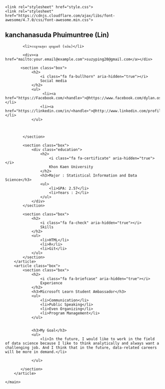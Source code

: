 
<html lang="en">
<head>
    <meta charset="UTF-8">
    <meta http-equiv="X-UA-Compatible" content="IE=edge">
    <meta name="viewport" content="width=device-width, initial-scale=1.0">
    <title>Resume</title>

    <link rel="stylesheet" href="style.css">
    <link rel="stylesheet" href="https://cdnjs.cloudflare.com/ajax/libs/font-awesome/4.7.0/css/font-awesome.min.css">
</head>
<body>
    <main>
        <article class="box">
            <h1>kanchanasuda Phuimuntree (Lin)</h1>
             
            <li>กาญจนสุดา ผุยมูลตรี (หลิน)</li>
            
            <div><a href="mailto:your.email@example.com">suzyping20@gmail.com</a></div>
            
           <section class="box">
                <h2>
                    <i class="fa fa-bullhorn" aria-hidden="true"></i>
                    Social media
                </h2>
                <ul>
                     <li><a href="https://Facebook.com/<handle>">@https://www.facebook.com/dylan.osim.3</a></li>
                    <li><a href="https://linkedin.com/in/<handle>">@http://www.linkedin.com/profile/edit/honor</a></li>
                </ul>    
               
                
               
            </section>
            
            <section class="box">
                <div class="education">
                    <h2>
                        <i class="fa fa-certificate" aria-hidden="true"></i>
                        Khon Kaen University
                    </h2>
                    <h3>Major : Statistical Information and Data Science</h3>
                    <ul>
                        <li>GPA: 2.57</li>
                        <li>Years : 2</li>
                    </ul>
                </div>
            </section>

            <section class="box">
                <h2>
                    <i class="fa fa-check" aria-hidden="true"></i>
                    Skills
                </h2>
                <ul>
                    <li>HTML</li>
                    <li>R</li>
                    <li>Git</li>
                </ul>
            </section>
        </article>
        <article class="box">
            <section class="box">
                <h2>
                    <i class="fa fa-briefcase" aria-hidden="true"></i>
                    Experience
                </h2>
                <h3>Microsoft Learn Student Ambassador</h3>
                <ul>
                    <li>Communication</li>
                    <li>Public Speaking</li>
                    <li>Even Organizing</li>
                    <li>Program Management</li>
                </ul>
           
   
                <h3>My Goal</h3>
                <ul>
                    <li>In the future, I would like to work in the field of data science because I like to think analytically and always want a challenging job. And I think that in the future, data-related careers will be more in demand.</li>
                    
                </ul>
           
           </section>
        </article>
    
    </main>
</body>
</html>



